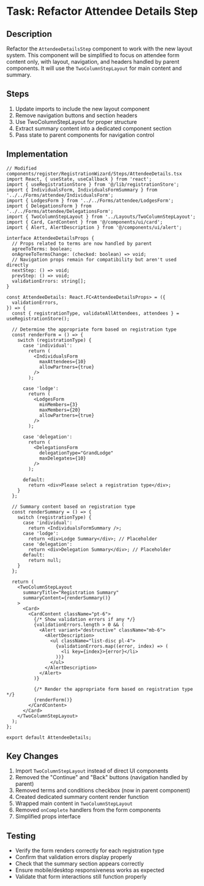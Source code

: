 # Task: Refactor Attendee Details Step

## Description
Refactor the `AttendeeDetailsStep` component to work with the new layout system. This component will be simplified to focus on attendee form content only, with layout, navigation, and headers handled by parent components. It will use the `TwoColumnStepLayout` for main content and summary.

## Steps
1. Update imports to include the new layout component
2. Remove navigation buttons and section headers
3. Use TwoColumnStepLayout for proper structure
4. Extract summary content into a dedicated component section
5. Pass state to parent components for navigation control

## Implementation

```tsx
// Modified components/register/RegistrationWizard/Steps/AttendeeDetails.tsx
import React, { useState, useCallback } from 'react';
import { useRegistrationStore } from '@/lib/registrationStore';
import { IndividualsForm, IndividualsFormSummary } from '../../Forms/attendee/IndividualsForm';
import { LodgesForm } from '../../Forms/attendee/LodgesForm';
import { DelegationsForm } from '../../Forms/attendee/DelegationsForm';
import { TwoColumnStepLayout } from '../Layouts/TwoColumnStepLayout';
import { Card, CardContent } from '@/components/ui/card';
import { Alert, AlertDescription } from '@/components/ui/alert';

interface AttendeeDetailsProps {
  // Props related to terms are now handled by parent
  agreeToTerms: boolean;
  onAgreeToTermsChange: (checked: boolean) => void;
  // Navigation props remain for compatibility but aren't used directly
  nextStep: () => void;
  prevStep: () => void;
  validationErrors: string[];
}

const AttendeeDetails: React.FC<AttendeeDetailsProps> = ({
  validationErrors,
}) => {
  const { registrationType, validateAllAttendees, attendees } = useRegistrationStore();
  
  // Determine the appropriate form based on registration type
  const renderForm = () => {
    switch (registrationType) {
      case 'individual':
        return (
          <IndividualsForm
            maxAttendees={10}
            allowPartners={true}
          />
        );
      
      case 'lodge':
        return (
          <LodgesForm
            minMembers={3}
            maxMembers={20}
            allowPartners={true}
          />
        );
      
      case 'delegation':
        return (
          <DelegationsForm
            delegationType="GrandLodge"
            maxDelegates={10}
          />
        );
      
      default:
        return <div>Please select a registration type</div>;
    }
  };

  // Summary content based on registration type
  const renderSummary = () => {
    switch (registrationType) {
      case 'individual':
        return <IndividualsFormSummary />;
      case 'lodge':
        return <div>Lodge Summary</div>; // Placeholder
      case 'delegation':
        return <div>Delegation Summary</div>; // Placeholder
      default:
        return null;
    }
  };

  return (
    <TwoColumnStepLayout
      summaryTitle="Registration Summary"
      summaryContent={renderSummary()}
    >
      <Card>
        <CardContent className="pt-6">
          {/* Show validation errors if any */}
          {validationErrors.length > 0 && (
            <Alert variant="destructive" className="mb-6">
              <AlertDescription>
                <ul className="list-disc pl-4">
                  {validationErrors.map((error, index) => (
                    <li key={index}>{error}</li>
                  ))}
                </ul>
              </AlertDescription>
            </Alert>
          )}
          
          {/* Render the appropriate form based on registration type */}
          {renderForm()}
        </CardContent>
      </Card>
    </TwoColumnStepLayout>
  );
};

export default AttendeeDetails;
```

## Key Changes
1. Import `TwoColumnStepLayout` instead of direct UI components
2. Removed the "Continue" and "Back" buttons (navigation handled by parent)
3. Removed terms and conditions checkbox (now in parent component)
4. Created dedicated summary content render function
5. Wrapped main content in `TwoColumnStepLayout`
6. Removed `onComplete` handlers from the form components
7. Simplified props interface

## Testing
- Verify the form renders correctly for each registration type
- Confirm that validation errors display properly
- Check that the summary section appears correctly
- Ensure mobile/desktop responsiveness works as expected
- Validate that form interactions still function properly 